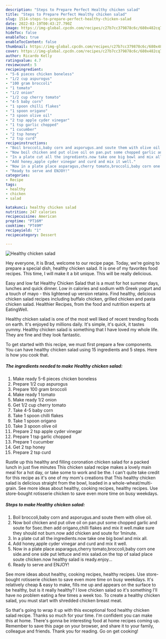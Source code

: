 ```yaml
---
description: "Steps to Prepare Perfect Healthy chicken salad"
title: "Steps to Prepare Perfect Healthy chicken salad"
slug: 1514-steps-to-prepare-perfect-healthy-chicken-salad
date: 2022-03-19T00:43:27.790Z
image: https://img-global.cpcdn.com/recipes/c27b7cc379878c6c/680x482cq70/healthy-chicken-salad-recipe-main-photo.jpg
hideToc: false
enableToc: true
enableTocContent: false
thumbnail: https://img-global.cpcdn.com/recipes/c27b7cc379878c6c/680x482cq70/healthy-chicken-salad-recipe-main-photo.jpg
cover: https://img-global.cpcdn.com/recipes/c27b7cc379878c6c/680x482cq70/healthy-chicken-salad-recipe-main-photo.jpg
author: Ricardo Kelly
ratingvalue: 4.7
reviewcount: 5
recipeingredient:
- "5-6 pieces chicken boneless"
- "1/2 cup aspurogus"
- "100 gram broccoli"
- "1 tomato"
- "1/2 onion"
- "1/2 cup cherry tomato"
- "4-5 baby corn"
- "1 spoon chilli flakes"
- "1 spoon origano"
- "3 spoon olive oil"
- "2 tsp apple cyder vinegar"
- "1 tsp garlic chopped"
- "1 cucumber"
- "2 tsp honey"
- "2 tsp curd"
recipeinstructions:
- "Boil broccoli,baby corn and asporugus.and soute them with olive oil."
- "Now boil chicken and put olive oil on pan.put some chopped garlic and soute for 5sec.then add origano,chilli flakes and mix it well.make sure they should not burn.now add chicken and soute for 1minute."
- "In a plate cut all the ingredients.now take one big bowl and mix all."
- "Add honey,apple cyder vinegar and curd and mix it well."
- "Now in a plate place asparagus,cherry tomato,broccoli,baby corn one side.and one side put lettuce and mix salad.on the top of salad place soute chicken.now healthy salad is ready.enjoy..."
- "Ready to serve and ENJOY!"
categories:
- Recipe
tags:
- healthy
- chicken
- salad

katakunci: healthy chicken salad 
nutrition: 247 calories
recipecuisine: American
preptime: "PT16M"
cooktime: "PT49M"
recipeyield: "1"
recipecategory: Dessert

---
```



![Healthy chicken salad](https://img-global.cpcdn.com/recipes/c27b7cc379878c6c/680x482cq70/healthy-chicken-salad-recipe-main-photo.jpg)

Hey everyone, it is Brad, welcome to our recipe page. Today, we're going to prepare a special dish, healthy chicken salad. It is one of my favorites food recipes. This time, I will make it a bit unique. This will be really delicious.

Easy and low fat Healthy Chicken Salad that is a must for hot summer days, lunches and quick dinner. Low in calories and sodium with Greek yogurt and a touch of mayo - this lightened up version retains. Find healthy, delicious chicken salad recipes including buffalo chicken, grilled chicken and pasta chicken salad. Healthier Recipes, from the food and nutrition experts at EatingWell.

Healthy chicken salad is one of the most well liked of recent trending foods on earth. It's enjoyed by millions daily. It's simple, it's quick, it tastes yummy. Healthy chicken salad is something that I have loved my whole life. They are fine and they look fantastic.


To get started with this recipe, we must first prepare a few components. You can have healthy chicken salad using 15 ingredients and 5 steps. Here is how you cook that.

<!--inarticleads1-->

##### The ingredients needed to make Healthy chicken salad:

1. Make ready 5-6 pieces chicken boneless
1. Prepare 1/2 cup aspurogus
1. Prepare 100 gram broccoli
1. Make ready 1 tomato
1. Make ready 1/2 onion
1. Get 1/2 cup cherry tomato
1. Take 4-5 baby corn
1. Take 1 spoon chilli flakes
1. Take 1 spoon origano
1. Take 3 spoon olive oil
1. Prepare 2 tsp apple cyder vinegar
1. Prepare 1 tsp garlic chopped
1. Prepare 1 cucumber
1. Get 2 tsp honey
1. Prepare 2 tsp curd


Rustle up this healthy and filling coronation chicken salad for a packed lunch in just five minutes This chicken salad recipe makes a lovely main meal for a hot day, or take some to work and be the. I can&#39;t quite take credit for this recipe as it&#39;s one of my mom&#39;s creations that This healthy chicken salad is delicious straight from the bowl, loaded in a whole-wheat/multi-grain. See more ideas about healthy, cooking recipes, healthy recipes. Use store-bought rotisserie chicken to save even more time on busy weekdays. 

<!--inarticleads2-->

##### Steps to make Healthy chicken salad:

1. Boil broccoli,baby corn and asporugus.and soute them with olive oil.
1. Now boil chicken and put olive oil on pan.put some chopped garlic and soute for 5sec.then add origano,chilli flakes and mix it well.make sure they should not burn.now add chicken and soute for 1minute.
1. In a plate cut all the ingredients.now take one big bowl and mix all.
1. Add honey,apple cyder vinegar and curd and mix it well.
1. Now in a plate place asparagus,cherry tomato,broccoli,baby corn one side.and one side put lettuce and mix salad.on the top of salad place soute chicken.now healthy salad is ready.enjoy...
1. Ready to serve and ENJOY!

See more ideas about healthy, cooking recipes, healthy recipes. Use store-bought rotisserie chicken to save even more time on busy weekdays. It&#39;s relatively cheap & easy to make, fills me up and appears on the surface to be healthy, but is it really healthy? I love chicken salad so it&#39;s something I&#39;ll have no problem eating a few times a week too. To create a healthy chicken salad, you must start with shredded chicken breast meat. 

So that's going to wrap it up with this exceptional food healthy chicken salad recipe. Thanks so much for your time. I'm confident you can make this at home. There's gonna be interesting food at home recipes coming up. Remember to save this page on your browser, and share it to your family, colleague and friends. Thank you for reading. Go on get cooking!

